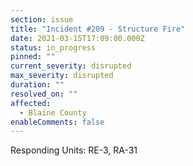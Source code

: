 ```yaml
---
section: issue
title: "Incident #209 - Structure Fire"
date: 2021-03-15T17:09:00.000Z
status: in_progress
pinned: ""
current_severity: disrupted
max_severity: disrupted
duration: ""
resolved_on: ""
affected:
  - Blaine County
enableComments: false
---
```

Responding Units: RE-3, RA-31